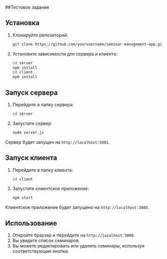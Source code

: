 ##Тестовое задание
## Установка

1. Клонируйте репозиторий:

    ```sh
    git clone https://github.com/yourusername/seminar-management-app.git
    
    ```

2. Установите зависимости для сервера и клиента:

    ```sh
    cd server
    npm install
    cd client
    npm install
    ```

## Запуск сервера

1. Перейдите в папку сервера:

    ```sh
    cd server
    ```

2. Запустите сервер:

    ```sh
    node server.js
    ```

Сервер будет запущен на `http://localhost:5001`.

## Запуск клиента

1. Перейдите в папку клиента:

    ```sh
    cd client
    ```

2. Запустите клиентское приложение:

    ```sh
    npm start
    ```

Клиентское приложение будет запущено на `http://localhost:3000`.

## Использование

1. Откройте браузер и перейдите на `http://localhost:3000`.
2. Вы увидите список семинаров.
3. Вы можете редактировать или удалять семинары, используя соответствующие кнопки.

